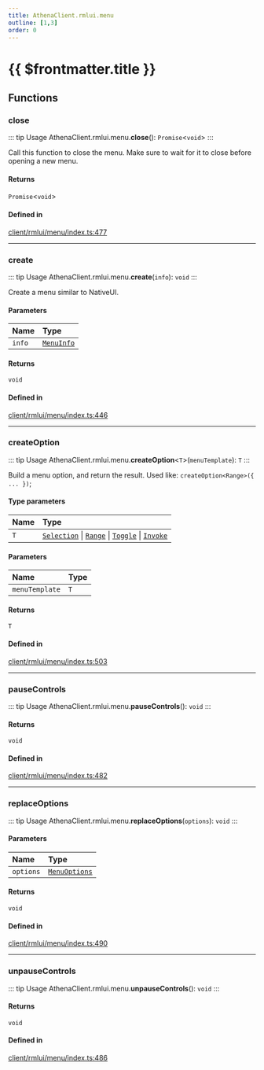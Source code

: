 ```yaml
---
title: AthenaClient.rmlui.menu
outline: [1,3]
order: 0
---
```


# {{ $frontmatter.title }}


## Functions

### close

::: tip Usage
AthenaClient.rmlui.menu.**close**(): `Promise`<`void`\>
:::

Call this function to close the menu.
Make sure to wait for it to close before opening a new menu.

#### Returns

`Promise`<`void`\>

#### Defined in

[client/rmlui/menu/index.ts:477](https://github.com/Stuyk/altv-athena/blob/d9b1cbb/src/core/client/rmlui/menu/index.ts#L477)

___

### create

::: tip Usage
AthenaClient.rmlui.menu.**create**(`info`): `void`
:::

Create a menu similar to NativeUI.

#### Parameters

| Name | Type |
| :------ | :------ |
| `info` | [`MenuInfo`](../interfaces/client_rmlui_menu_menuInterfaces_MenuInfo.md) |

#### Returns

`void`

#### Defined in

[client/rmlui/menu/index.ts:446](https://github.com/Stuyk/altv-athena/blob/d9b1cbb/src/core/client/rmlui/menu/index.ts#L446)

___

### createOption

::: tip Usage
AthenaClient.rmlui.menu.**createOption**<`T`\>(`menuTemplate`): `T`
:::

Build a menu option, and return the result.
Used like: `createOption<Range>({ ... })`;

#### Type parameters

| Name | Type |
| :------ | :------ |
| `T` | [`Selection`](../interfaces/client_rmlui_menu_menuInterfaces_Selection.md) \| [`Range`](../interfaces/client_rmlui_menu_menuInterfaces_Range.md) \| [`Toggle`](../interfaces/client_rmlui_menu_menuInterfaces_Toggle.md) \| [`Invoke`](../interfaces/client_rmlui_menu_menuInterfaces_Invoke.md) |

#### Parameters

| Name | Type |
| :------ | :------ |
| `menuTemplate` | `T` |

#### Returns

`T`

#### Defined in

[client/rmlui/menu/index.ts:503](https://github.com/Stuyk/altv-athena/blob/d9b1cbb/src/core/client/rmlui/menu/index.ts#L503)

___

### pauseControls

::: tip Usage
AthenaClient.rmlui.menu.**pauseControls**(): `void`
:::

#### Returns

`void`

#### Defined in

[client/rmlui/menu/index.ts:482](https://github.com/Stuyk/altv-athena/blob/d9b1cbb/src/core/client/rmlui/menu/index.ts#L482)

___

### replaceOptions

::: tip Usage
AthenaClient.rmlui.menu.**replaceOptions**(`options`): `void`
:::

#### Parameters

| Name | Type |
| :------ | :------ |
| `options` | [`MenuOptions`](client_rmlui_menu_menuInterfaces.md#MenuOptions) |

#### Returns

`void`

#### Defined in

[client/rmlui/menu/index.ts:490](https://github.com/Stuyk/altv-athena/blob/d9b1cbb/src/core/client/rmlui/menu/index.ts#L490)

___

### unpauseControls

::: tip Usage
AthenaClient.rmlui.menu.**unpauseControls**(): `void`
:::

#### Returns

`void`

#### Defined in

[client/rmlui/menu/index.ts:486](https://github.com/Stuyk/altv-athena/blob/d9b1cbb/src/core/client/rmlui/menu/index.ts#L486)
